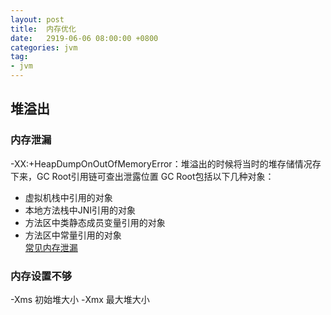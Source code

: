 ```yaml
---
layout: post
title:  内存优化
date:   2919-06-06 08:00:00 +0800
categories: jvm
tag:
- jvm
---
```


## 堆溢出
### 内存泄漏
-XX:+HeapDumpOnOutOfMemoryError：堆溢出的时候将当时的堆存储情况存下来，GC Root引用链可查出泄露位置
GC Root包括以下几种对象：   
* 虚拟机栈中引用的对象   
* 本地方法栈中JNI引用的对象   
* 方法区中类静态成员变量引用的对象   
* 方法区中常量引用的对象   
[常见内存泄漏](https://blog.csdn.net/zhousenshan/article/details/52864277)

### 内存设置不够
-Xms 初始堆大小 -Xmx 最大堆大小

